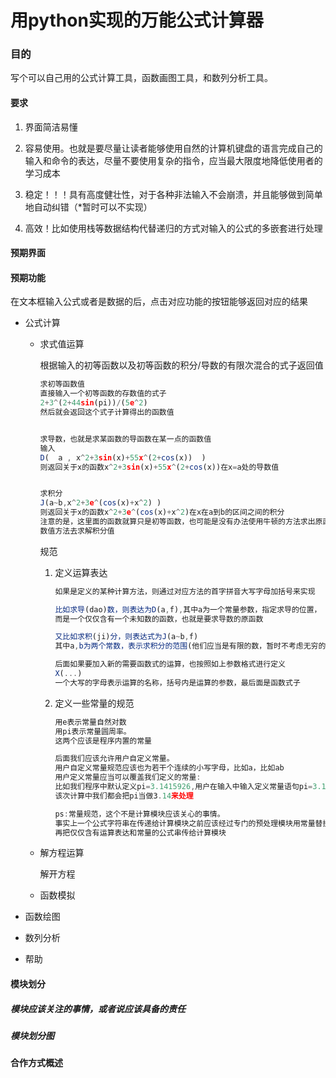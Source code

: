 # 用python实现的万能公式计算器

### 目的

写个可以自己用的公式计算工具，函数画图工具，和数列分析工具。

#### 要求

1. 界面简洁易懂

2. 容易使用。也就是要尽量让读者能够使用自然的计算机键盘的语言完成自己的输入和命令的表达，尽量不要使用复杂的指令，应当最大限度地降低使用者的学习成本

3. 稳定！！！具有高度健壮性，对于各种非法输入不会崩溃，并且能够做到简单地自动纠错（\*暂时可以不实现）

4. 高效！比如使用栈等数据结构代替递归的方式对输入的公式的多嵌套进行处理

#### 预期界面

#### 预期功能

在文本框输入公式或者是数据的后，点击对应功能的按钮能够返回对应的结果

* 公式计算

  * 求式值运算

    根据输入的初等函数以及初等函数的积分/导数的有限次混合的式子返回值

    ```javascript
    求初等函数值
    直接输入一个初等函数的存数值的式子
    2+3^(2+44sin(pi))/(5e^2)
    然后就会返回这个式子计算得出的函数值
    
    
    求导数，也就是求某函数的导函数在某一点的函数值
    输入
    D(  a , x^2+3sin(x)+55x^(2+cos(x))  )
    则返回关于x的函数x^2+3sin(x)+55x^(2+cos(x))在x=a处的导数值
    
    
    求积分
    J(a~b,x^2+3e^(cos(x)+x^2) )
    则返回关于x的函数x^2+3e^(cos(x)+x^2)在x在a到b的区间之间的积分
    注意的是，这里面的函数就算只是初等函数，也可能是没有办法使用牛顿的方法求出原函数的，所以应该采用
    数值方法去求解积分值
    ```

    规范

    1. 定义运算表达

       ```javascript
       如果是定义的某种计算方法，则通过对应方法的首字拼音大写字母加括号来实现
       
       比如求导(dao)数，则表达为D(a,f),其中a为一个常量参数，指定求导的位置，
       而是一个仅仅含有一个未知数的函数，也就是要求导数的原函数
       
       又比如求积(ji)分，则表达式为J(a~b,f)
       其中a,b为两个常数，表示求积分的范围(他们应当是有限的数，暂时不考虑无穷的情况)
       
       后面如果要加入新的需要函数式的运算，也按照如上参数格式进行定义
       X(...)
       一个大写的字母表示运算的名称，括号内是运算的参数，最后面是函数式子
       ```

    2. 定义一些常量的规范

       ```javascript
       用e表示常量自然对数
       用pi表示常量圆周率。
       这两个应该是程序内置的常量
       
       后面我们应该允许用户自定义常量。
       用户自定义常量规范应该也为若干个连续的小写字母，比如a，比如ab
       用户定义常量应当可以覆盖我们定义的常量:
       比如我们程序中默认定义pi=3.1415926,用户在输入中输入定义常量语句pi=3.14之后。
       该次计算中我们都会把pi当做3.14来处理
       
       ps:常量规范，这个不是计算模块应该关心的事情。
       事实上一个公式字符串在传递给计算模块之前应该经过专门的预处理模块用常量替换了常量符号之后
       再把仅仅含有运算表达和常量的公式串传给计算模块
       
       ```

  * 解方程运算

    解开方程

  * 函数模拟

* 函数绘图

* 数列分析

* 帮助

#### 模块划分

##### 模块应该关注的事情，或者说应该具备的责任

##### 模块划分图

#### 合作方式概述